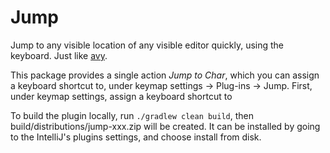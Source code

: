 # Jump

Jump to any visible location of any visible editor quickly, using the keyboard.
Just like [avy](https://github.com/abo-abo/avy).

This package provides a single action *Jump to Char*, which you can assign a
keyboard shortcut to, under keymap settings -> Plug-ins -> Jump.
First, under keymap settings, assign a keyboard shortcut to 

To build the plugin locally, run `./gradlew clean build`, then
build/distributions/jump-xxx.zip will be created.
It can be installed by going to the IntelliJ's plugins settings,
and choose install from disk.

